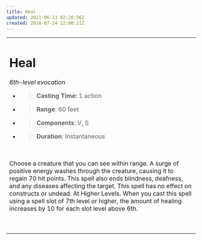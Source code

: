 ```yaml
---
title: Heal
updated: 2021-06-13 02:20:56Z
created: 2018-07-24 22:00:11Z
---
```


<table><tbody><tr class="odd"><td><h1 id="heal"><strong>Heal</strong></h1><p><em>6th-level evocation</em></p><ul><li><blockquote><p><strong>Casting Time:</strong> 1 action</p></blockquote></li><li><blockquote><p><strong>Range</strong>: 60 feet</p></blockquote></li><li><blockquote><p><strong>Components</strong>: V, S</p></blockquote></li><li><blockquote><p><strong>Duration</strong>: Instantaneous</p></blockquote></li></ul><p> </p><p>Choose a creature that you can see within range. A surge of positive energy washes through the creature, causing it to regain 70 hit points. This spell also ends blindness, deafness, and any diseases affecting the target. This spell has no effect on constructs or undead. At Higher Levels. When you cast this spell using a spell slot of 7th level or higher, the amount of healing increases by 10 for each slot level above 6th.</p><p> </p></td></tr></tbody></table>